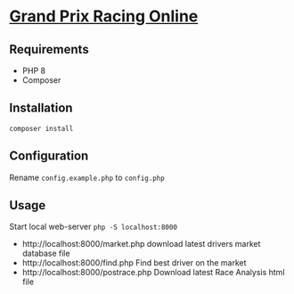 # [Grand Prix Racing Online](https://www.gpro.net)
## Requirements
- PHP 8
- Composer

## Installation
`composer install`

## Configuration
Rename `config.example.php` to `config.php`

## Usage
Start local web-server `php -S localhost:8000`
- http://localhost:8000/market.php download latest drivers market database file
- http://localhost:8000/find.php Find best driver on the market
- http://localhost:8000/postrace.php Download latest Race Analysis html file
